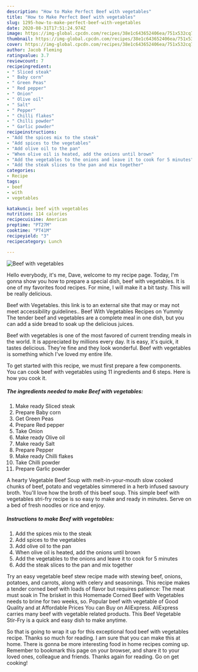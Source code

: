 ```yaml
---
description: "How to Make Perfect Beef with vegetables"
title: "How to Make Perfect Beef with vegetables"
slug: 1295-how-to-make-perfect-beef-with-vegetables
date: 2020-08-31T17:51:24.974Z
image: https://img-global.cpcdn.com/recipes/38e1c643652406ea/751x532cq70/beef-with-vegetables-recipe-main-photo.jpg
thumbnail: https://img-global.cpcdn.com/recipes/38e1c643652406ea/751x532cq70/beef-with-vegetables-recipe-main-photo.jpg
cover: https://img-global.cpcdn.com/recipes/38e1c643652406ea/751x532cq70/beef-with-vegetables-recipe-main-photo.jpg
author: Jacob Fleming
ratingvalue: 3.7
reviewcount: 7
recipeingredient:
- " Sliced steak"
- " Baby corn"
- " Green Peas"
- " Red pepper"
- " Onion"
- " Olive oil"
- " Salt"
- " Pepper"
- " Chilli flakes"
- " Chilli powder"
- " Garlic powder"
recipeinstructions:
- "Add the spices mix to the steak"
- "Add spices to the vegetables"
- "Add olive oil to the pan"
- "When olive oil is heated, add the onions until brown"
- "Add the vegetables to the onions and leave it to cook for 5 minutes"
- "Add the steak slices to the pan and mix together"
categories:
- Recipe
tags:
- beef
- with
- vegetables

katakunci: beef with vegetables 
nutrition: 114 calories
recipecuisine: American
preptime: "PT27M"
cooktime: "PT41M"
recipeyield: "3"
recipecategory: Lunch

---
```



![Beef with vegetables](https://img-global.cpcdn.com/recipes/38e1c643652406ea/751x532cq70/beef-with-vegetables-recipe-main-photo.jpg)

Hello everybody, it's me, Dave, welcome to my recipe page. Today, I'm gonna show you how to prepare a special dish, beef with vegetables. It is one of my favorites food recipes. For mine, I will make it a bit tasty. This will be really delicious.

Beef with Vegetables. this link is to an external site that may or may not meet accessibility guidelines.. Beef With Vegetables Recipes on Yummly The tender beef and vegetables are a complete meal in one dish, but you can add a side bread to soak up the delicious juices.

Beef with vegetables is one of the most favored of current trending meals in the world. It is appreciated by millions every day. It is easy, it's quick, it tastes delicious. They're fine and they look wonderful. Beef with vegetables is something which I've loved my entire life.


To get started with this recipe, we must first prepare a few components. You can cook beef with vegetables using 11 ingredients and 6 steps. Here is how you cook it.

<!--inarticleads1-->

##### The ingredients needed to make Beef with vegetables:

1. Make ready  Sliced steak
1. Prepare  Baby corn
1. Get  Green Peas
1. Prepare  Red pepper
1. Take  Onion
1. Make ready  Olive oil
1. Make ready  Salt
1. Prepare  Pepper
1. Make ready  Chilli flakes
1. Take  Chilli powder
1. Prepare  Garlic powder


A hearty Vegetable Beef Soup with melt-in-your-mouth slow cooked chunks of beef, potato and vegetables simmered in a herb infused savoury broth. You&#39;ll love how the broth of this beef soup. This simple beef with vegetables stri-fry recipe is so easy to make and ready in minutes. Serve on a bed of fresh noodles or rice and enjoy. 

<!--inarticleads2-->

##### Instructions to make Beef with vegetables:

1. Add the spices mix to the steak
1. Add spices to the vegetables
1. Add olive oil to the pan
1. When olive oil is heated, add the onions until brown
1. Add the vegetables to the onions and leave it to cook for 5 minutes
1. Add the steak slices to the pan and mix together


Try an easy vegetable beef stew recipe made with stewing beef, onions, potatoes, and carrots, along with celery and seasonings. This recipe makes a tender corned beef with loads of flavor but requires patience: The meat must soak in The brisket in this Homemade Corned Beef with Vegetables needs to brine for two weeks, so. Popular beef with vegetable of Good Quality and at Affordable Prices You can Buy on AliExpress. AliExpress carries many beef with vegetable related products. This Beef Vegetable Stir-Fry is a quick and easy dish to make anytime. 

So that is going to wrap it up for this exceptional food beef with vegetables recipe. Thanks so much for reading. I am sure that you can make this at home. There is gonna be more interesting food in home recipes coming up. Remember to bookmark this page on your browser, and share it to your loved ones, colleague and friends. Thanks again for reading. Go on get cooking!
